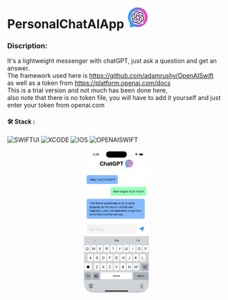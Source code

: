 # PersonalChatAIApp <img src="PersonalChatAIApp/Assets.xcassets/openAi.imageset/logo.png" width="50" height="50"/> 

### Discription:
It's a lightweight messenger with chatGPT, just ask a question and get an answer.</br>The framework used here is https://github.com/adamrushy/OpenAISwift
</br>as well as a token from https://platform.openai.com/docs</br>
This is a trial version and not much has been done here,</br>also note that there is no token file, you will have to add it yourself and just enter your token from openai.com

#### :hammer_and_wrench: Stack :

![SWIFTUI](https://img.shields.io/badge/-SWIFTUI-blue)
![XCODE](https://img.shields.io/badge/-XCODE-blueviolet)
![IOS](https://img.shields.io/badge/-iOS-blue)
![OPENAISWIFT](https://img.shields.io/badge/-OPENAISWIFT-orange)


<p align="center">
<img src="screeshot.png" width="150" height="330"/>                                                                                                                                  
</p>



